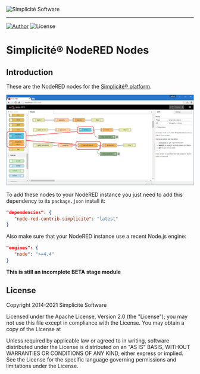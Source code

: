 ![Simplicit&eacute; Software](https://www.simplicite.io/resources/logos/logo250-grey.png)
***

<a href="https://www.simplicite.io"><img src="https://img.shields.io/badge/author-Simplicite_Software-blue.svg?style=flat-square" alt="Author"></a>&nbsp;<img src="https://img.shields.io/badge/license-Apache--2.0-orange.svg?style=flat-square" alt="License">

Simplicit&eacute;&reg; NodeRED Nodes
====================================

Introduction
------------

These are the NodeRED nodes for the [Simplicit&eacute;&reg; platform](http://www.simplicitesoftware.com).

![Simplicit&eacute;&reg; NodeRED nodes](https://raw.githubusercontent.com/simplicitesoftware/nodered-nodes/master/snapshot.png)

To add these nodes to your NodeRED instance you just need to add this dependency to its `package.json` install it:

```json
"dependencies": {
   "node-red-contrib-simplicite": "latest"
}
```

Also make sure that your NodeRED instance use a recent Node.js engine:

```json
"engines": {
   "node": ">=4.4"
}
```

**This is still an incomplete __BETA__ stage module**

License
-------

Copyright 2014-2021 Simplicit&eacute; Software

Licensed under the Apache License, Version 2.0 (the "License");
you may not use this file except in compliance with the License.
You may obtain a copy of the License at

[](http://www.apache.org/licenses/LICENSE-2.0)

Unless required by applicable law or agreed to in writing, software
distributed under the License is distributed on an "AS IS" BASIS,
WITHOUT WARRANTIES OR CONDITIONS OF ANY KIND, either express or implied.
See the License for the specific language governing permissions and
limitations under the License.
